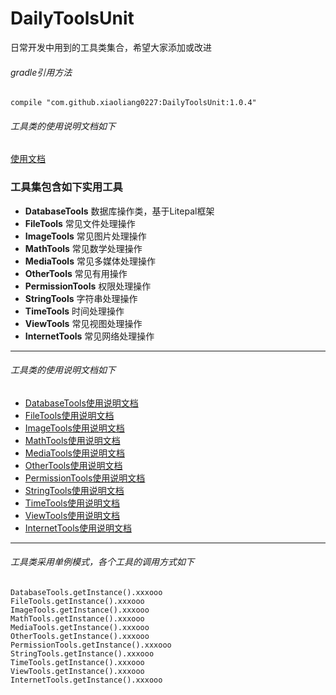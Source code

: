 # DailyToolsUnit

日常开发中用到的工具类集合，希望大家添加或改进

###### gradle引用方法
~~~
compile "com.github.xiaoliang0227:DailyToolsUnit:1.0.4"
~~~

###### 工具类的使用说明文档如下
[使用文档](https://xiaoliang0227.github.io/Documents/DailyToolsUnit/index.html)

### 工具集包含如下实用工具
- **DatabaseTools** 数据库操作类，基于Litepal框架
- **FileTools** 常见文件处理操作
- **ImageTools** 常见图片处理操作
- **MathTools** 常见数学处理操作
- **MediaTools** 常见多媒体处理操作
- **OtherTools** 常见有用操作
- **PermissionTools** 权限处理操作
- **StringTools** 字符串处理操作
- **TimeTools** 时间处理操作
- **ViewTools** 常见视图处理操作
- **InternetTools** 常见网络处理操作

***
###### 工具类的使用说明文档如下
- [DatabaseTools使用说明文档](https://xiaoliang0227.github.io/Documents/DailyToolsUnit/com/zyl/tools/dailytoolsunit/tool/DatabaseTools.html)
- [FileTools使用说明文档](https://xiaoliang0227.github.io/Documents/DailyToolsUnit/com/zyl/tools/dailytoolsunit/tool/FileTools.html)
- [ImageTools使用说明文档](https://xiaoliang0227.github.io/Documents/DailyToolsUnit/com/zyl/tools/dailytoolsunit/tool/ImageTools.html)
- [MathTools使用说明文档](https://xiaoliang0227.github.io/Documents/DailyToolsUnit/com/zyl/tools/dailytoolsunit/tool/MathTools.html)
- [MediaTools使用说明文档](https://xiaoliang0227.github.io/Documents/DailyToolsUnit/com/zyl/tools/dailytoolsunit/tool/MediaTools.html)
- [OtherTools使用说明文档](https://xiaoliang0227.github.io/Documents/DailyToolsUnit/com/zyl/tools/dailytoolsunit/tool/OtherTools.html)
- [PermissionTools使用说明文档](https://xiaoliang0227.github.io/Documents/DailyToolsUnit/com/zyl/tools/dailytoolsunit/tool/PermissionTools.html)
- [StringTools使用说明文档](https://xiaoliang0227.github.io/Documents/DailyToolsUnit/com/zyl/tools/dailytoolsunit/tool/StringTools.html)
- [TimeTools使用说明文档](https://xiaoliang0227.github.io/Documents/DailyToolsUnit/com/zyl/tools/dailytoolsunit/tool/TimeTools.html)
- [ViewTools使用说明文档](https://xiaoliang0227.github.io/Documents/DailyToolsUnit/com/zyl/tools/dailytoolsunit/tool/ViewTools.html)
- [InternetTools使用说明文档](https://xiaoliang0227.github.io/Documents/DailyToolsUnit/com/zyl/tools/dailytoolsunit/tool/InternetTools.html)

***
###### 工具类采用单例模式，各个工具的调用方式如下

~~~
DatabaseTools.getInstance().xxxooo
FileTools.getInstance().xxxooo
ImageTools.getInstance().xxxooo
MathTools.getInstance().xxxooo
MediaTools.getInstance().xxxooo
OtherTools.getInstance().xxxooo
PermissionTools.getInstance().xxxooo
StringTools.getInstance().xxxooo
TimeTools.getInstance().xxxooo
ViewTools.getInstance().xxxooo
InternetTools.getInstance().xxxooo
~~~
